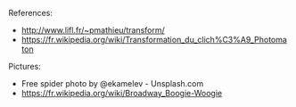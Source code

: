 References:
- http://www.lifl.fr/~pmathieu/transform/
- https://fr.wikipedia.org/wiki/Transformation_du_clich%C3%A9_Photomaton

Pictures:
- Free spider photo by @ekamelev - Unsplash.com
- https://fr.wikipedia.org/wiki/Broadway_Boogie-Woogie
